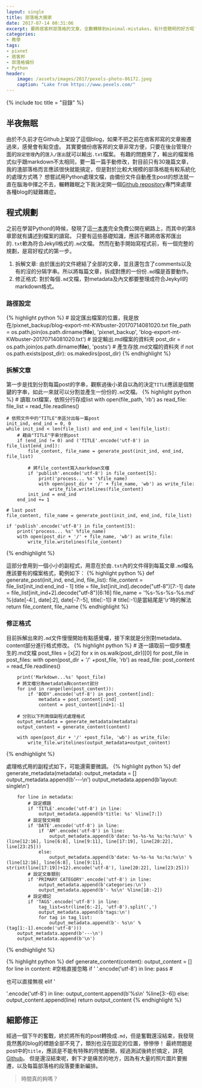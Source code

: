 ```yaml
---
layout: single
title: 部落格大搬家
date: 2017-07-14 00:31:06
excerpt: 要將痞客邦部落格的文章，全數轉移到minimal-mistakes，有什麼聰明的好方呢？
categories:
- 教學
tags:
- pixnet
- 痞客邦
- 部落格備份
- Python
header:
    image: /assets/images/2017/pexels-photo-86172.jpeg
    caption: "Lake from https://www.pexels.com/"
---
```


{% include toc title = "目錄" %}

## 半夜無眠
由於不久前才在Github上架設了這個blog，如果不把之前在痞客邦寫的文章搬遷過來，感覺會有點空虛。
其實要備份痞客邦的文章非常方便，只要在後台管理介面的`設定管理`內的`匯入/匯出`就可以輸出`.txt`檔案。
有趣的問題來了，輸出的檔案格式似乎跟markdown不太相同，要一篇一篇手動修改，對目前只有30幾篇文章，我的渣部落格而言應該很快就能搞定，但是對於比較大規模的部落格能有較系統化的處理方式嗎？
想嘗試用Python處理文檔，由備份文件自動產生post的想法就一直在腦海中揮之不去，輾轉難眠之下我決定開一個[Github repository](https://github.com/KodeWorker/BlogManager)專門來處理各種blog的疑難雜症。

## 程式規劃
之前在學習Python的時候，發現了這[一本書](https://automatetheboringstuff.com/)完全免費公開在網路上，而其中的第8章節就有講述到檔案的讀寫。
只要有這些基礎知識，應該不難將痞客邦匯出的`.txt`軟為符合Jekyll格式的`.md`文檔。
然而在動手開始寫程式前，有一個完整的規劃，是寫好程式的第一步。
1. 拆解文章: 由於匯出的文件總結了全部的文章，並且還包含了comments以及有的沒的分隔字串。所以將每篇文章，拆成對應的一份份`.md`檔是首要動作。
2. 修正格式: 對於每個`.md`文檔，對metadata及內文都要整理成符合Jeykyll的markdown格式。

### 路徑設定
{% highlight python %}
    # 設定匯出檔案的位置，我是放在/pixnet_backup/blog-export-mt-KWbuster-20170714081020.txt
    file_path = os.path.join(os.path.dirname(__file__), 'pixnet_backup', 'blog-export-mt-KWbuster-20170714081020.txt')
    # 設定輸出.md檔案的資料夾
    post_dir = os.path.join(os.path.dirname(__file__), 'posts')
    # 產生存放.md文檔的資料夾
    if not os.path.exists(post_dir):
        os.makedirs(post_dir)
{% endhighlight %}

### 拆解文章
第一步是找到分割每篇post的字串，觀察過後小弟自以為的決定`TITLE`應該是個關鍵的字串，如此一來就可以分割並產生一份份的`.md`文檔。
{% highlight python %}
    # 讀取.txt檔案，依照分行存成list
    with open(file_path, 'rb') as read_file:
        file_list = read_file.readlines()

    # 依照文件中的"TITLE"來區分出每一篇post
    init_ind, end_ind = 0, 0
    while init_ind < len(file_list) and end_ind < len(file_list):
        # 藉由"TITLE"字串分割post
        if (end_ind != 0) and ('TITLE'.encode('utf-8') in file_list[end_ind]):
            file_content, file_name = generate_post(init_ind, end_ind, file_list)

            # 將file_content寫入markdown文檔
            if 'publish'.encode('utf-8') in file_content[5]:
                print('process... %s' %file_name)
                with open(post_dir + '/' + file_name, 'wb') as write_file:
                    write_file.writelines(file_content)
            init_ind = end_ind
        end_ind += 1

    # last post
    file_content, file_name = generate_post(init_ind, end_ind, file_list)

    if 'publish'.encode('utf-8') in file_content[5]:
        print('process... %s' %file_name)
        with open(post_dir + '/' + file_name, 'wb') as write_file:
            write_file.writelines(file_content)
{% endhighlight %}

這部分會用到一個小小的副程式，用意在於由`.txt`內的文件得到每篇文章`.md`檔名應該要有的檔案格式，範例如下：
{% highlight python %}
    def generate_post(init_ind, end_ind, file_list):
        file_content = file_list[init_ind:end_ind - 1]
        title = file_list[init_ind].decode("utf-8")[7:-1]
        date = file_list[init_ind+2].decode("utf-8")[6:16]
        file_name = '%s-%s-%s-%s.md' %(date[-4:], date[:2], date[-7:-5], title[:-1]) # title[:-1]是當結尾是'\r'時的解法
        return file_content, file_name
{% endhighlight %}

### 修正格式
目前拆解出來的`.md`文件慢慢開始有點感覺囉，接下來就是分別對metadata、content部分進行格式修改。
{% highlight python %}
    # 逐一讀取前一個步驟產生的.md文檔
    post_files = [x[2] for x in os.walk(post_dir)][0]
    for post_file in post_files:
        with open(post_dir + '/' +post_file, 'rb') as read_file:
            post_content = read_file.readlines()

        print('Markdown...%s' %post_file)
        # 將文檔分為metadata與content部分
        for ind in range(len(post_content)):
            if 'BODY'.encode('utf-8') in post_content[ind]:
                metadata = post_content[:ind]
                content = post_content[ind+1:-1]

        # 分別以下列兩個副程式處理格式
        output_metadata = generate_metadata(metadata)
        output_content = generate_content(content)        

        with open(post_dir + '/' +post_file, 'wb') as write_file:
            write_file.writelines(output_metadata+output_content)
{% endhighlight %}

處理格式用的副程式如下，可能還需要微調。
{% highlight python %}
    def generate_metadata(metadata):
        output_metadata = []
        output_metadata.append(b'---\n')
        output_metadata.append(b'layout: single\n')

        for line in metadata:
            # 設定標題
            if 'TITLE'.encode('utf-8') in line:
                output_metadata.append(b'title: %s' %line[7:])
            # 設定發文時間
            if 'DATE'.encode('utf-8') in line:
                if 'AM'.encode('utf-8') in line:
                    output_metadata.append(b'date: %s-%s-%s %s:%s:%s\n' %(line[12:16], line[6:8], line[9:11], line[17:19], line[20:22], line[23:25]))
                else:
                    output_metadata.append(b'date: %s-%s-%s %s:%s:%s\n' %(line[12:16], line[6:8], line[9:11], str(int(line[17:19])+12).encode('utf-8'), line[20:22], line[23:25]))
            # 設定文章類別
            if 'PRIMARY CATEGORY'.encode('utf-8') in line:
                output_metadata.append(b'categories:\n')
                output_metadata.append(b'- %s\n' %line[18:-2])
            # 設定標記
            if 'TAGS'.encode('utf-8') in line:
                tag_list=str(line[6:-2], 'utf-8').split(',')
                output_metadata.append(b'tags:\n')
                for tag in tag_list:
                    output_metadata.append(b'- %s\n' %(tag[1:-1].encode('utf-8')))
        output_metadata.append(b'---\n')
        output_metadata.append(b'\n')
{% endhighlight %}

{% highlight python %}
    def generate_content(content):
        output_content = []
        for line in content:
            #空格直接忽略
            if '&nbsp;'.encode('utf-8') in line:
                pass
            # <p></p>也可以直接無視
            elif '<p>'.encode('utf-8') in line:
                output_content.append(b'%s\n' %line[3:-6])
            else:
                output_content.append(line)
        return output_content
{% endhighlight %}

## 細節修正
經過一個下午的奮戰，終於將所有的post轉換成`.md`，但是奮戰還沒結束，我發現竟然舊的blog的標題全部不見了，類別也沒在固定的位置，慘慘慘！
最終問題是post中的`title`，應該是不能有特殊的符號斷開，經過測試後終於搞定，詳見[Github](https://github.com/KodeWorker/BlogManager)。
但是還沒結束呢，剩下才是痛苦的地方，因為有大量的照片圖片要搬遷，以及每篇部落格的段落要重新編排。

> 時間真的夠嗎？
